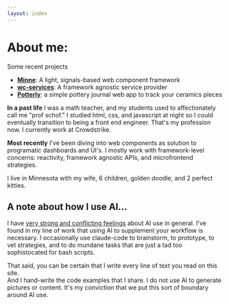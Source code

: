 ```yaml
---
layout: index
---
```


<main class="constrain">
    <h1>About me:</h1>

<p>Some recent projects</p>
<ul>
    <li><a href="https://github.com/JimSchofield/minne"><strong>Minne</strong></a>: A light, signals-based web component framework</li>
    <li><a href="https://github.com/JimSchofield/wc-services"><strong>wc-services</strong></a>: A framework agnostic service provider</li>
    <li><a href="https://potterly.net"><strong>Potterly</strong></a>: a simple pottery journal web app to track your ceramics pieces</li>
</ul>

<strong>In a past life</strong> I was a math teacher, and my students used to affectionately call me "prof schof." I studied html, css, and javascript at night so I could eventually transition to being a front end engineer. That's my profession now. I currently work at Crowdstrike.

<strong>Most recently</strong> I've been diving into web components as solution to programatic dashboards and UI's. I mostly work with framework-level concerns: reactivity, framework agnostic APIs, and microfrontend strategies.

I live in Minnesota with my wife, 6 children, golden doodle, and 2 perfect kitties.

<h2>A note about how I use AI...</h2>

I have <a href="/posts/2025/5/opinion-ai-is-bad-for-us/">very strong and conflicting feelings</a> about AI use in general. I've found in my line of work that using AI to supplement your workflow is necessary. I occasionally use claude-code to brainstorm, to prototype, to vet strategies, and to do mundane tasks that are just a tad too sophistocated for bash scripts.

<div class="decorate">That said, you can be certain that I write every line of text you read on this site.</div>  And I hand-write the code examples that I share. I do not use AI to generate pictures or content.  It's my conviction that we put this sort of boundary around AI use.

</main>
